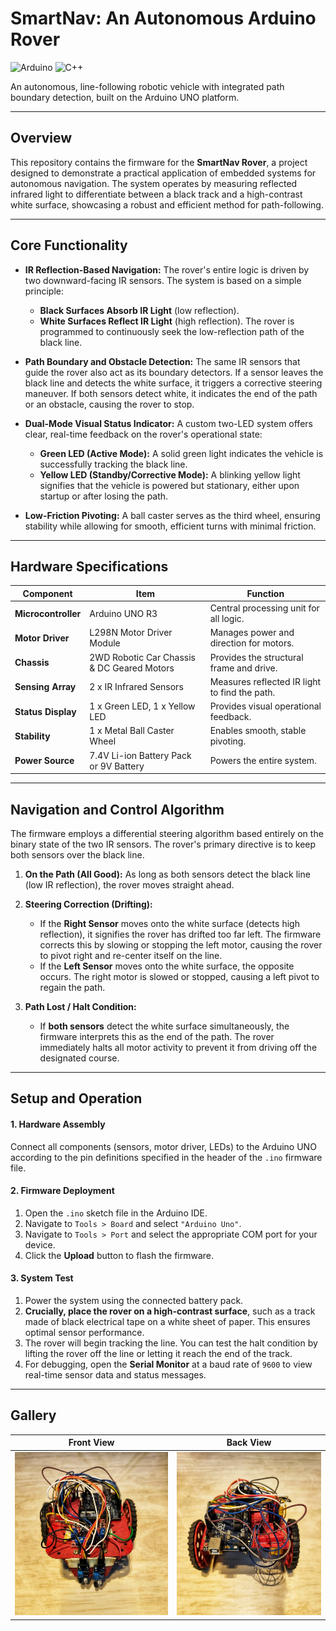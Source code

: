 # SmartNav: An Autonomous Arduino Rover

![Arduino](https://img.shields.io/badge/Arduino-00979D?style=for-the-badge&logo=arduino&logoColor=white)
![C++](https://img.shields.io/badge/C%2B%2B-00599C?style=for-the-badge&logo=c%2B%2B&logoColor=white)

An autonomous, line-following robotic vehicle with integrated path boundary detection, built on the Arduino UNO platform.

---

## Overview

This repository contains the firmware for the **SmartNav Rover**, a project designed to demonstrate a practical application of embedded systems for autonomous navigation. The system operates by measuring reflected infrared light to differentiate between a black track and a high-contrast white surface, showcasing a robust and efficient method for path-following.

---

## Core Functionality

- **IR Reflection-Based Navigation:** The rover's entire logic is driven by two downward-facing IR sensors. The system is based on a simple principle:
    - **Black Surfaces Absorb IR Light** (low reflection).
    - **White Surfaces Reflect IR Light** (high reflection).
  The rover is programmed to continuously seek the low-reflection path of the black line.

- **Path Boundary and Obstacle Detection:** The same IR sensors that guide the rover also act as its boundary detectors. If a sensor leaves the black line and detects the white surface, it triggers a corrective steering maneuver. If both sensors detect white, it indicates the end of the path or an obstacle, causing the rover to stop.

- **Dual-Mode Visual Status Indicator:** A custom two-LED system offers clear, real-time feedback on the rover's operational state:
  - **Green LED (Active Mode):** A solid green light indicates the vehicle is successfully tracking the black line.
  - **Yellow LED (Standby/Corrective Mode):** A blinking yellow light signifies that the vehicle is powered but stationary, either upon startup or after losing the path.

- **Low-Friction Pivoting:** A ball caster serves as the third wheel, ensuring stability while allowing for smooth, efficient turns with minimal friction.

---

## Hardware Specifications

| Component         | Item                                     | Function                               |
| ----------------- | ---------------------------------------- | -------------------------------------- |
| **Microcontroller** | Arduino UNO R3                           | Central processing unit for all logic. |
| **Motor Driver** | L298N Motor Driver Module                | Manages power and direction for motors.  |
| **Chassis** | 2WD Robotic Car Chassis & DC Geared Motors | Provides the structural frame and drive. |
| **Sensing Array** | 2 x IR Infrared Sensors                  | Measures reflected IR light to find the path. |
| **Status Display** | 1 x Green LED, 1 x Yellow LED            | Provides visual operational feedback.  |
| **Stability** | 1 x Metal Ball Caster Wheel              | Enables smooth, stable pivoting.       |
| **Power Source** | 7.4V Li-ion Battery Pack or 9V Battery   | Powers the entire system.              |

---

## Navigation and Control Algorithm

The firmware employs a differential steering algorithm based entirely on the binary state of the two IR sensors. The rover's primary directive is to keep both sensors over the black line.

1.  **On the Path (All Good):** As long as both sensors detect the black line (low IR reflection), the rover moves straight ahead.

2.  **Steering Correction (Drifting):**
    -   If the **Right Sensor** moves onto the white surface (detects high reflection), it signifies the rover has drifted too far left. The firmware corrects this by slowing or stopping the left motor, causing the rover to pivot right and re-center itself on the line.
    -   If the **Left Sensor** moves onto the white surface, the opposite occurs. The right motor is slowed or stopped, causing a left pivot to regain the path.

3.  **Path Lost / Halt Condition:**
    -   If **both sensors** detect the white surface simultaneously, the firmware interprets this as the end of the path. The rover immediately halts all motor activity to prevent it from driving off the designated course.

---

## Setup and Operation

#### 1. Hardware Assembly
Connect all components (sensors, motor driver, LEDs) to the Arduino UNO according to the pin definitions specified in the header of the `.ino` firmware file.

#### 2. Firmware Deployment
1.  Open the `.ino` sketch file in the Arduino IDE.
2.  Navigate to `Tools > Board` and select `"Arduino Uno"`.
3.  Navigate to `Tools > Port` and select the appropriate COM port for your device.
4.  Click the **Upload** button to flash the firmware.

#### 3. System Test
1.  Power the system using the connected battery pack.
2.  **Crucially, place the rover on a high-contrast surface**, such as a track made of black electrical tape on a white sheet of paper. This ensures optimal sensor performance.
3.  The rover will begin tracking the line. You can test the halt condition by lifting the rover off the line or letting it reach the end of the track.
4.  For debugging, open the **Serial Monitor** at a baud rate of `9600` to view real-time sensor data and status messages.

---

## Gallery

| Front View                                                                                                                              | Back View                                                                                                                             |
| :-------------------------------------------------------------------------------------------------------------------------------------: | :-----------------------------------------------------------------------------------------------------------------------------------: |
| ![Front View of the SmartNav Car](https://raw.githubusercontent.com/soumyajitchattopadhyay/SmartNav-Arduino-Car/main/images/IMG_3635.PNG) | ![Back View of the SmartNav Car](https://raw.githubusercontent.com/soumyajitchattopadhyay/SmartNav-Arduino-Car/main/images/IMG_3637.PNG) |
